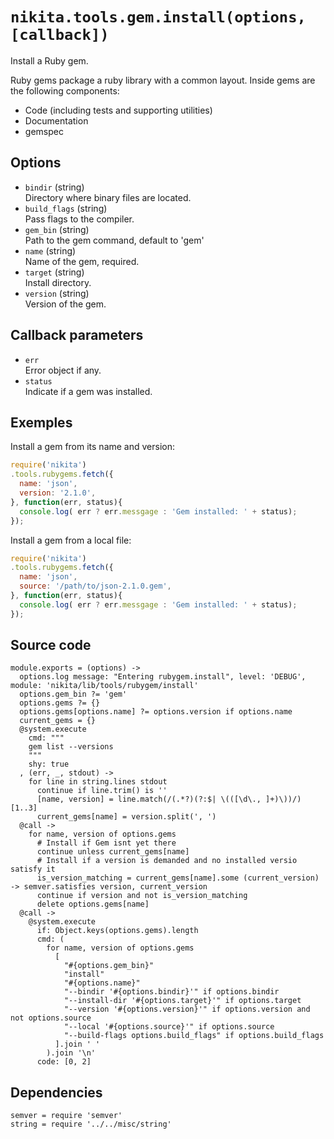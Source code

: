 
# `nikita.tools.gem.install(options, [callback])`

Install a Ruby gem.

Ruby gems package a ruby library with a common layout. Inside gems are the 
following components:

- Code (including tests and supporting utilities)
- Documentation
- gemspec

## Options

* `bindir` (string)   
  Directory where binary files are located.
* `build_flags` (string)   
  Pass flags to the compiler.
* `gem_bin` (string)   
  Path to the gem command, default to 'gem'
* `name` (string)   
  Name of the gem, required.   
* `target` (string)   
  Install directory.
* `version` (string)   
  Version of the gem.

## Callback parameters

* `err`   
  Error object if any.
* `status`   
  Indicate if a gem was installed.

## Exemples

Install a gem from its name and version:

```js
require('nikita')
.tools.rubygems.fetch({
  name: 'json',
  version: '2.1.0',
}, function(err, status){
  console.log( err ? err.messgage : 'Gem installed: ' + status);
});
```

Install a gem from a local file:

```js
require('nikita')
.tools.rubygems.fetch({
  name: 'json',
  source: '/path/to/json-2.1.0.gem',
}, function(err, status){
  console.log( err ? err.messgage : 'Gem installed: ' + status);
});
```

## Source code

    module.exports = (options) ->
      options.log message: "Entering rubygem.install", level: 'DEBUG', module: 'nikita/lib/tools/rubygem/install'
      options.gem_bin ?= 'gem'
      options.gems ?= {}
      options.gems[options.name] ?= options.version if options.name
      current_gems = {}
      @system.execute
        cmd: """
        gem list --versions
        """
        shy: true
      , (err, _, stdout) ->
        for line in string.lines stdout
          continue if line.trim() is ''
          [name, version] = line.match(/(.*?)(?:$| \(([\d\., ]+)\))/)[1..3]
          current_gems[name] = version.split(', ')
      @call ->
        for name, version of options.gems
          # Install if Gem isnt yet there
          continue unless current_gems[name]
          # Install if a version is demanded and no installed versio satisfy it
          is_version_matching = current_gems[name].some (current_version) -> semver.satisfies version, current_version
          continue if version and not is_version_matching
          delete options.gems[name]
      @call ->
        @system.execute
          if: Object.keys(options.gems).length
          cmd: (
            for name, version of options.gems
              [
                "#{options.gem_bin}"
                "install"
                "#{options.name}"
                "--bindir '#{options.bindir}'" if options.bindir
                "--install-dir '#{options.target}'" if options.target
                "--version '#{options.version}'" if options.version and not options.source
                "--local '#{options.source}'" if options.source
                "--build-flags options.build_flags" if options.build_flags
              ].join ' '
            ).join '\n'
          code: [0, 2]
      
## Dependencies

    semver = require 'semver'
    string = require '../../misc/string'
